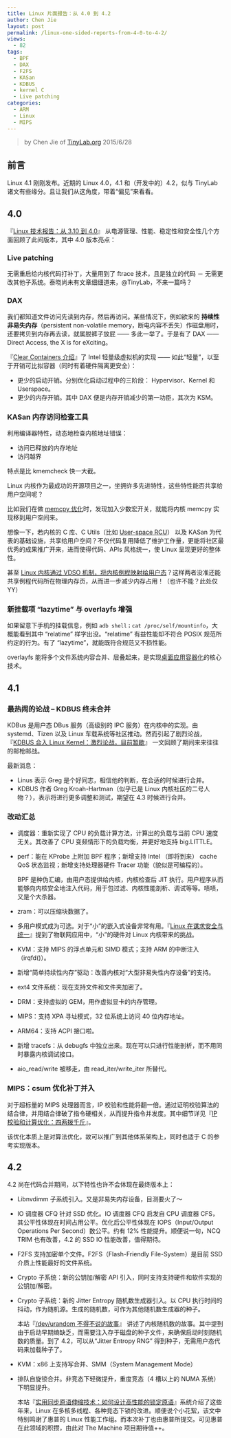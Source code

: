 ```yaml
---
title: Linux 片面报告：从 4.0 到 4.2
author: Chen Jie
layout: post
permalink: /linux-one-sided-reports-from-4-0-to-4-2/
views:
  - 82
tags:
  - BPF
  - DAX
  - F2FS
  - KASan
  - KDBUS
  - kernel C
  - Live patching
categories:
  - ARM
  - Linux
  - MIPS
---
```


<!-- title: Linux 片面报告：从 4.0 到 4.2 -->

<!-- %s/!\[image\](/&#038;\/wp-content\/uploads\/2015\/06\// -->

> by Chen Jie of [TinyLab.org][1]
> 2015/6/28


## 前言

Linux 4.1 刚刚发布。近期的 Linux 4.0，4.1 和（开发中的）4.2，似与 TinyLab 诸文有些缘分。且让我们从这角度，带着“偏见”来看看。

## 4.0

『[Linux 技术报告：从 3.10 到 4.0][2]』 从电源管理、性能、稳定性和安全性几个方面回顾了此间版本，其中 4.0 版本亮点：

### Live patching

无需重启给内核代码打补丁，大量用到了 ftrace 技术，且是独立的代码 － 无需更改其他子系统。泰晓尚未有文章细细道来，@TinyLab，不来一篇吗？

### DAX

我们都知道文件访问先读到内存，然后再访问。某些情况下，例如欲来的 **持续性非易失内存**（persistent non-volatile memory，断电内容不丢失）作磁盘用时，还要拷贝到内存再去读，就属脱裤子放屁 —— 多此一举了。于是有了 DAX —— Direct Access, the X is for eXciting。

『[Clear Containers 介绍][3]』了 Intel 轻量级虚拟机的实现 —— 如此“轻量”，以至于开销可比拟容器（同时有着硬件隔离更安全）：

  * 更少的启动开销。分别优化启动过程中的三阶段： Hypervisor、Kernel 和 Userspace。
  * 更少的内存开销。其中 DAX 便是内存开销减少的第一功臣，其次为 KSM。

### KASan 内存访问检查工具

利用编译器特性，动态地检查内核地址错误：

  * 访问已释放的内存地址
  * 访问越界

特点是比 kmemcheck 快一大截。

Linux 内核作为最成功的开源项目之一，坐拥许多先进特性，这些特性能否共享给用户空间呢？

比如我们在做 [memcpy 优化][4]时，发现加入少数宏开关，就能将内核 memcpy 实现移到用户空间来。

想像一下，若内核的 C 库、C Utils（比如 [User-space RCU][5]） 以及 KASan 为代表的基础设施，共享给用户空间？不仅代码复用降低了维护工作量，更能将社区最优秀的成果推广开来，进而使得代码、APIs 风格统一，使 Linux 呈现更好的整体性。

甚至 [Linux 内核通过 VDSO 机制，将内核例程映射给用户态][6]？这样两者没准还能共享例程代码所在物理内存页，从而进一步减少内存占用！（也许不能？此处仅 YY）

### 新挂载项 &#8220;lazytime&#8221; 与 overlayfs 增强

如果留意下手机的挂载信息，例如 `adb shell；cat /proc/self/mountinfo`，大概能看到其中 “relatime” 样字出没。“relatime” 有益性能却不符合 POSIX 规范所约定的行为。有了 “lazytime”，就能既符合规范又不损性能。

overlayfs 能将多个文件系统内容合并、层叠起来，是实现[桌面应用容器化][7]的核心技术。

## 4.1

### 最热闹的论战 &#8211; KDBUS 终未合并

KDBus 是用户态 DBus 服务（高级别的 IPC 服务）在内核中的实现。由 systemd、Tizen 以及 Linux 车载系统等社区推动。然而引起了剧烈论战，『[KDBUS 合入 Linux Kernel：激烈论战，目前暂歇][8]』 一文回顾了期间来来往往的邮枪邮战。

最新消息：

  * Linus 表示 Greg 是个好同志，相信他的判断，在合适的时候进行合并。
  * KDBUS 作者 Greg Kroah-Hartman（似乎已是 Linux 内核社区的二号人物？），表示将进行更多调整和测试，期望在 4.3 时候进行合并。

### 改动汇总

  * 调度器：重新实现了 CPU 的负载计算方法，计算出的负载与当前 CPU 速度无关。其改善了 CPU 变频情形下的负载均衡，并更好地支持 big.LITTLE。
  * perf：能在 KProbe 上附加 BPF 程序；新增支持 Intel （即将到来） cache QoS 状态监视；新增支持处理器硬件 Tracer 功能（貌似是可编程的）。

    BPF 是种伪汇编，由用户态提供给内核，内核检查后 JIT 执行。用户程序从而能够向内核安全地注入代码，用于包过滤、内核性能剖析、调试等等。啧啧，又是个大杀器。

  * zram：可以压缩块数据了。

  * 多用户模式成为可选。对于“小”的嵌入式设备非常有用。『[Linux 在谋求安全与统一][9]』提到了物联网应用中，“小”的硬件对 Linux 内核带来的挑战。
  * KVM：支持 MIPS 的浮点单元和 SIMD 模式；支持 ARM 的中断注入（irqfd()）。
  * 新增“简单持续性内存”驱动：改善内核对“大型非易失性内存设备”的支持。
  * ext4 文件系统：现在支持文件和文件夹加密了。
  * DRM：支持虚拟的 GEM，用作虚拟显卡的内存管理。
  * MIPS：支持 XPA 寻址模式，32 位系统上访问 40 位内存地址。
  * ARM64：支持 ACPI 接口啦。
  * 新增 tracefs：从 debugfs 中独立出来。现在可以只进行性能剖析，而不用同时暴露内核调试接口。
  * aio\_read/write 被移走，由 read\_iter/write_iter 所替代。

### MIPS：csum 优化补丁并入

对于超标量的 MIPS 处理器而言，IP 校验和性能将翻一倍。通过证明校验算法的结合律，并用结合律破了指令硬相关，从而提升指令并发度。其中细节详见『[IP 校验和计算优化：四两拨千斤][10]』。

该优化本质上是对算法优化，故可以推广到其他体系架构上，同时也适于 C 的参考实现版本。

## 4.2

4.2 尚在代码合并期间，以下特性也许不会体现在最终版本上：

  * Libnvdimm 子系统引入。又是非易失内存设备，目测要火了～
  * IO 调度器 CFQ 针对 SSD 优化。IO 调度器 CFQ 启发自 CPU 调度器 CFS，其公平性体现在时间占用公平。优化后公平性体现在 IOPS（Input/Output Operations Per Second）数公平。约有 12% 性能提升。顺便说一句，NCQ TRIM 也有改善，4.2 的 SSD IO 性能改善，值得期待。
  * F2FS 支持加密单个文件。F2FS（Flash-Friendly File-System）是目前 SSD 介质上性能最好的文件系统。
  * Crypto 子系统：新的公钥加/解密 API 引入，同时支持支持硬件和软件实现的公钥加/解密。
  * Crypto 子系统：新的 Jitter Entropy 随机数生成器引入。以 CPU 执行时间的抖动，作为随机源。生成的随机数，可作为其他随机数生成器的种子。

    本站『[/dev/urandom 不得不说的故事][11]』 讲述了内核随机数的故事。其中提到由于启动早期熵缺乏，而需要注入存于磁盘的种子文件，来确保启动时刻随机数的质量。到了 4.2，可以从“Jitter Entropy RNG” 得到种子，无需用户态代码来加载种子了。

  * KVM：x86 上支持写合并、SMM（System Management Mode）

  * 排队自旋锁合并。非竞态下轻微提升，重度竞态（4 槽以上的 NUMA 系统）下明显提升。

    本站『[实用同步原语伸缩技术：如何设计高性能的锁定原语][12]』系统介绍了这些年来，Linux 在多核多线程、各种竞态下锁的改进。顺便说个小花絮，该文中特别鸣谢了惠普的 Linux 性能工作组。而本次补丁也由惠普所提交。可见惠普在此领域的积攒，由此对 The Machine 项目期待值++。





 [1]: http://tinylab.org
 [2]: /linux-technical-report-from-3-10-to-4-0
 [3]: /clear-containers-introduction
 [4]: /assembly-practice-loongson-processor-memcpy-optimization
 [5]: https://lwn.net/Articles/573424/
 [6]: https://lwn.net/Articles/417647/
 [7]: https://blogs.gnome.org/uraeus/2014/07/10/desktop-containers-the-way-forward/
 [8]: /kdbus-in-linux-kernel-the-debate-the-current-respite
 [9]: /linux-seeks-security-and-unity-cn
 [10]: /ip-checksum-calculation-optimization-four-two-ounces
 [11]: /myths-about-urandom
 [12]: /practical-synchronization-primitives-retractable-technologies-how-to-design-a-high-performance-locking-primitives
